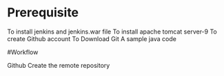 # Prerequisite

To install jenkins and jenkins.war file
To install apache tomcat server-9
To create Github account
To Download Git
A sample java code

#Workflow

Github
Create the remote repository


